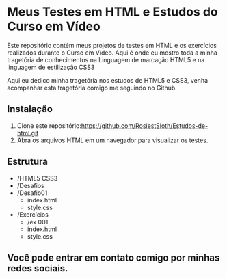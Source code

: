 # Meus Testes em HTML e Estudos do Curso em Vídeo

Este repositório contém meus projetos de testes em HTML e os exercícios realizados durante o Curso em Vídeo. Aqui é onde eu mostro toda a minha tragetória de conhecimentos na Linguagem de marcação HTML5 e na linguagem de estilização CSS3

Aqui eu dedico minha tragetória nos estudos de HTML5 e CSS3, venha acompanhar esta tragetória comigo me seguindo no Github.

## Instalação
1. Clone este repositório:https://github.com/RosiestSloth/Estudos-de-html.git
2. Abra os arquivos HTML em um navegador para visualizar os testes.

## Estrutura
- /HTML5 CSS3
 - /Desafios
 -  /Desafio01
    - index.html
    - style.css
 - /Exercícios
   - /ex 001
    - index.html
    - style.css

## Você pode entrar em contato comigo por minhas redes sociais. 
